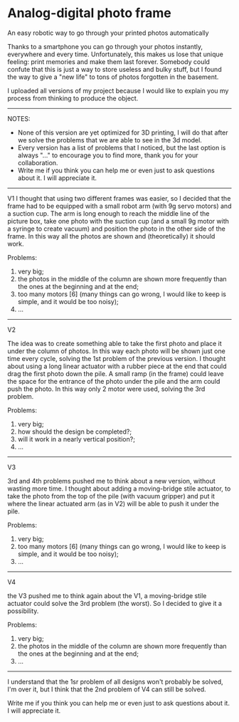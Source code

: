 # Analog-digital photo frame
An easy robotic way to go through your printed photos automatically

Thanks to a smartphone you can go through your photos instantly, everywhere and every time. Unfortunately, this makes us lose that unique feeling: print memories and make them last forever. Somebody could confute that this is just a way to store useless and bulky stuff, but I found the way to give a "new life" to tons of photos forgotten in the basement.

I uploaded all versions of my project because I would like to explain you my process from thinking to produce the object.

_________________________________________________________________________________________________________________________________________________________________________________


NOTES:
  - None of this version are yet optimized for 3D printing, I will do that after we solve the problems that we are able to see in the 3d model.
  - Every version has a list of problems that I noticed, but the last option is always "..." to encourage you to find more, thank you for your collaboration.
  - Write me if you think you can help me or even just to ask questions about it. I will appreciate it.


_________________________________________________________________________________________________________________________________________________________________________________


V1
I thought that using two different frames was easier, so I decided that the frame had to be equipped with a small robot arm (with 9g servo motors) and a suction cup. The arm is long enough to reach the middle line of the picture box, take one photo with the suction cup (and a small 9g motor with a syringe to create vacuum) and position the photo in the other side of the frame. In this way all the photos are shown and (theoretically) it should work.

Problems:
  1) very big;
  2) the photos in the middle of the column are shown more frequently than the ones at the beginning and at the end;
  3) too many motors [6] (many things can go wrong, I would like to keep is simple, and it would be too noisy);
  4) ...

---------------------------------------------------------------------

V2

The idea was to create something able to take the first photo and place it under the column of photos. In this way each photo will be shown just one time every cycle, solving the 1st problem of the previous version. I thought  about using a long linear actuator with a rubber piece at the end that could drag the first photo down the pile. A small ramp (in the frame) could leave the space for the entrance of the photo under the pile and the arm could push the photo. In this way only 2 motor were used, solving the 3rd problem.

Problems:
  1) very big;
  2) how should the design be completed?;
  3) will it work in a nearly vertical position?;
  4) ...

-------------------------------------------------------------------

V3

3rd and 4th problems pushed me to think about a new version, without wasting more time. I thought about adding a moving-bridge stile actuator, to take the photo from the top of the pile (with vacuum gripper) and put it where the linear actuated arm (as in V2) will be able to push it under the pile.

Problems:  
  1) very big;
  2) too many motors [6] (many things can go wrong, I would like to keep is simple, and it would be too noisy);
  3) ...

-------------------------------------------------------------------

V4

the V3 pushed me to think again about the V1, a moving-bridge stile actuator could solve the 3rd problem (the worst). So I decided to give it a possibility.

Problems:
  1) very big;
  2) the photos in the middle of the column are shown more frequently than the ones at the beginning and at the end;
  3) ...

_________________________________________________________________________________________________________________________________________________________________________________


I understand that the 1sr problem of all designs won't probably be solved, I'm over it, but I think that the 2nd problem of V4 can still be solved.

Write me if you think you can help me or even just to ask questions about it. I will appreciate it.
